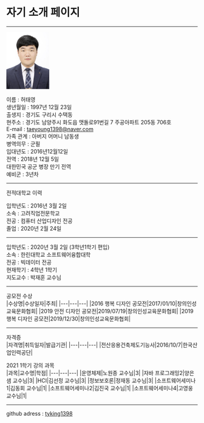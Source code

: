# 자기 소개 페이지
---
<img src=증명사진.jpg height=150 widht=150>

이름 : 허태영   
생년월일 : 1997년 12월 23일   
출생지 : 경기도 구리시 수택동   
현주소 : 경기도 남양주시 화도읍 맷돌로91번길 7 주공아파트 205동 706호   
E-mail : taeyoung1398@naver.com   
가족 관계 : 아버지 어머니 남동생   
병역의무   : 군필   
입대년도 : 2016년12월12일    
전역 : 2018년 12월 5일   
대한민국 공군 병장 만기 전역   
예비군 : 3년차   

-------------------
전적대학교 이력   

입학년도 : 2016년 3월 2일   
소속 : 고려직업전문학교   
전공 : 컴퓨터 산업디자인 전공   
졸업 : 2020년 2월 24일

----------------------

입학년도 : 2020년 3월 2일 (3학년1학기 편입)   
소속 : 한린대학교 소프트웨어융합대학   
전공 : 빅데이터 전공   
현재학기 : 4학년 1학기   
지도교수 : 박재훈 교수님

---------------------

공모전 수상   
|수상명|수상일자|주최|
|---|---|---|
|2016 행복 디자인 공모전|2017/01/10|창의인성교육문화협회|
|2019 안전 디자인 공모전|2019/07/19|창의인성교육문화협회|
|2019 행복 디자인 공모전|2019/12/30|창의인성교육문화협회|

----------------------

자격증   
|자격명|취득일자|발급기관|
|---|---|---|
|전산응용건축제도기능사|2016/10/7|한국산업인력공단|

2021 1학기 강의 과목   
|과목|교수명|학점|
|---|---|---|
|운영체제|노원종 교수님|3|
|자바 프로그래밍2|양은샘 교수님|3|
|HCI|김선정 교수님|3|
|정보보호론|정재동 교수님|3|
|소프트웨어세미나1|김동회 교수님|1|
|소프트웨어세미나2|김진국 교수님|1|
|소프트웨어세미나4|고영웅 교수님|1|

---------------------

github adress : [tyking1398][github]

[github]:http://github.com/tyking1398

